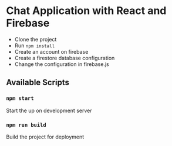 # Chat Application with React and Firebase
- Clone the project
- Run `npm install`
- Create an account on firebase
- Create a firestore database configuration
- Change the configuration in firebase.js

## Available Scripts

### `npm start`
Start the up on development server

### `npm run build`
Build the project for deployment

